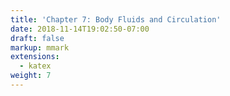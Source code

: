```yaml
---
title: 'Chapter 7: Body Fluids and Circulation'
date: 2018-11-14T19:02:50-07:00
draft: false
markup: mmark
extensions:
  - katex
weight: 7
---
```




